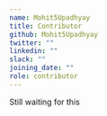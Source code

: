 ```yaml
---
name: Mohit5Upadhyay
title: Contributor
github: Mohit5Upadhyay
twitter: ""
linkedin: ""
slack: ""
joining_date: ""
role: contributor
---
```


Still waiting for this
